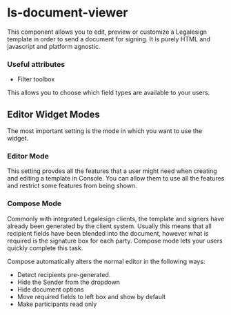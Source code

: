 # ls-document-viewer
This component allows you to edit, preview or customize a Legalesign template in order to
send a document for signing. It is purely HTML and javascript and platform agnostic.

### Useful attributes
- Filter toolbox

This allows you to choose which field types are available to your users.


## Editor Widget Modes

The most important setting is the mode in which you want to use the widget.

### Editor Mode
This setting provdes all the features that a user might need when creating and editing
a template in Console. You can allow them to use all the features and restrict some
features from being shown.

### Compose Mode

Commonly with integrated Legalesign clients, the template and signers have already been generated
by the client system. Usually this means that all recipient fields have been blended into the 
document, however what is required is the signature box for each party. Compose mode lets your
users quickly complete this task.

Compose automatically alters the normal editor in the following ways:

- Detect recipients pre-generated.
- Hide the Sender from the dropdown
- Hide document options
- Move required fields to left box and show by default
- Make participants read only
